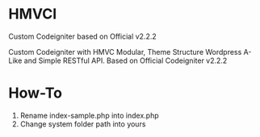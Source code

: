 # HMVCI
Custom Codeigniter based on Official v2.2.2

Custom Codeigniter with HMVC Modular, Theme Structure Wordpress A-Like and Simple RESTful API. Based on Official Codeigniter v2.2.2

How-To
==============================
1. 	Rename index-sample.php into index.php
2. 	Change system folder path into yours